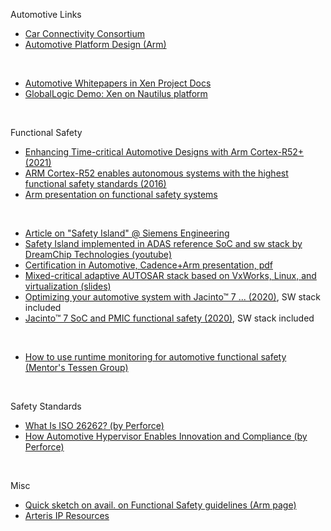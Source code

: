 
Automotive Links

- [Car Connectivity Consortium](https://carconnectivity.org/)
- [Automotive Platform Design (Arm)](https://developer.arm.com/architectures/platform-design/automotive)

</br>

- [Automotive Whitepapers in Xen Project Docs](https://wiki.xenproject.org/wiki/Automotive_Whitepapers)
- [GlobalLogic Demo: Xen on Nautilus platform](https://www.globallogic.com/wp-content/uploads/2016/12/GlobalLogic-Nautilus-Platform.pdf)

</br>

Functional Safety

- [Enhancing Time-critical Automotive Designs with Arm Cortex-R52+ (2021)](https://www.arm.com/blogs/blueprint/automotive-cortex-r)
- [ARM Cortex-R52 enables autonomous systems with the highest functional safety standards (2016)](https://community.arm.com/developer/ip-products/processors/b/processors-ip-blog/posts/new-arm-cortex-r52-enables-autonomous-systems-with-the-highest-functional-safety-standards)
- [Arm presentation on functional safety systems](https://www.slideshare.net/ARMHoldings/developing-functional-safety-systems-with-arm-architecture-solutions-stroud)

</br>

- [Article on "Safety Island" @ Siemens Engineering](https://semiengineering.com/safety-islands-in-safety-critical-hardware/)
- [Safety Island implemented in ADAS reference SoC and sw stack by DreamChip Technologies (youtube)](https://www.youtube.com/watch?v=F591wt8K_qw)
- [Certification in Automotive, Cadence+Arm presentation, pdf](https://www.cadence.com/content/dam/cadence-www/global/en_US/documents/company/Events/CadenceIsrael%20-%20Developing%20automotive%20systems%20with%20functional%20safety_MD_07_19_18_FINAL_post.pdf)
- [Mixed-critical adaptive AUTOSAR stack based on VxWorks, Linux, and virtualization (slides)](https://www.slideshare.net/AndreiKholodnyi/mixedcritical-adaptive-autosar-stack-based-on-vxworks-linux-and-virtualization)
- [Optimizing your automotive system with Jacinto™ 7 ... (2020)](https://www.ti.com/lit/ml/slyp698/slyp698.pdf?ts=1620232685015&ref_url=https%253A%252F%252Fwww.google.com%252F), SW stack included
- [Jacinto™ 7 SoC and PMIC functional safety (2020)](https://www.ti.com/lit/ml/slyp686/slyp686.pdf?ts=1620338196283&ref_url=https%253A%252F%252Fwww.google.com%252F),  SW stack included

</br>

- [How to use runtime monitoring for automotive functional safety (Mentor's Tessen Group)](https://www.techdesignforums.com/practice/technique/how-to-use-runtime-monitoring-for-automotive-functional-safety/)

</br>

Safety Standards

- [What Is ISO 26262? (by Perforce)](https://www.perforce.com/blog/qac/what-is-iso-26262)
- [How Automotive Hypervisor Enables Innovation and Compliance (by Perforce)](https://www.perforce.com/blog/qac/how-automotive-hypervisors-enable-innovation-compliance)

</br>

Misc
- [Quick sketch on avail. on Functional Safety guidelines (Arm page)](https://www.arm.com/why-arm/technologies/safety)
- [Arteris IP Resources](https://www.arteris.com/resources)
